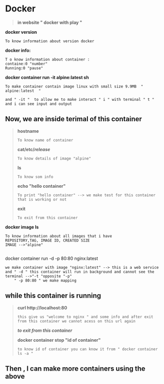 # Docker

> **in website " docker with play "**

**docker version**

```
To know information about version docker
```
**docker info:**

```
T o know information about container :
containe:0 "number"
Running:0 "pause"
```

**docker container run -it alpine:latest sh**

```
To make container contain image linux with small size 9.9MB  "  alpine:latest  "

and " -it "  to allow me to make interact " i " with terminal " t " and i can see input and output
```

## Now, we are inside terimal of this container

> **hostname**
>
> ```
> To know name of container
> ```
>
> **cat/etc/*release***
>
> ```
> To know details of image "alpine"
> ```
>
> **ls**
>
> ```
> To know som info
> ```
>
> **echo "hello container"**
>
> ```
> To print "hello container" --> we make test for this container that is working or not
> ```
>
> **exit**
>
> ```
> To exit from this container
> ```
>
> 

**docker image ls**

```
To know information about all images that i have 
REPOSITORY,TAG, IMAGE ID, CREATED SIZE  
IMAGE -->"alpine"
 
```

docker container run -d -p 80:80 nginx:latest

```
we make container with image "nginx:latest" --> this is a web service
and " -d " this container will run in background and cannot see the terminal -->"-t "opposite "-p"
    " -p 80:80 " we make mapping

```

## while this container is running

> **curl http://localhost:80**
>
> ```
> this give us "welcome to nginx " and some info and after exit from this container we cannot acess on this url again
> ```
>
> ***to exit from this container*** 
>
> **docker container stop "id of container"**
>
> ```
> to know id of container you can know it from " docker container ls -a "
> ```
>
> 

## Then , I can make more containers using the above
